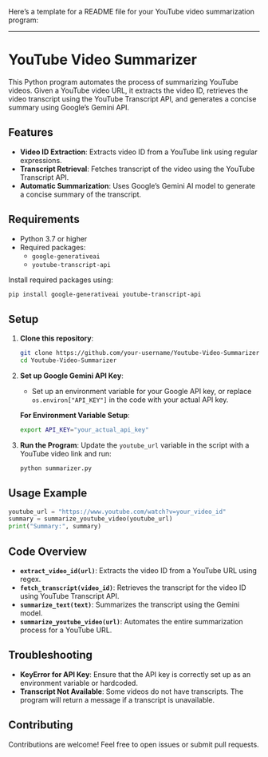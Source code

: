 Here’s a template for a README file for your YouTube video summarization program:

---

# YouTube Video Summarizer

This Python program automates the process of summarizing YouTube videos. Given a YouTube video URL, it extracts the video ID, retrieves the video transcript using the YouTube Transcript API, and generates a concise summary using Google’s Gemini API.

## Features

- **Video ID Extraction**: Extracts video ID from a YouTube link using regular expressions.
- **Transcript Retrieval**: Fetches transcript of the video using the YouTube Transcript API.
- **Automatic Summarization**: Uses Google’s Gemini AI model to generate a concise summary of the transcript.

## Requirements

- Python 3.7 or higher
- Required packages:
  - `google-generativeai`
  - `youtube-transcript-api`

Install required packages using:

```bash
pip install google-generativeai youtube-transcript-api
```

## Setup

1. **Clone this repository**:
    ```bash
    git clone https://github.com/your-username/Youtube-Video-Summarizer.git
    cd Youtube-Video-Summarizer
    ```

2. **Set up Google Gemini API Key**:
   - Set up an environment variable for your Google API key, or replace `os.environ["API_KEY"]` in the code with your actual API key.

   **For Environment Variable Setup**:
   ```bash
   export API_KEY="your_actual_api_key"
   ```

3. **Run the Program**:
   Update the `youtube_url` variable in the script with a YouTube video link and run:

   ```bash
   python summarizer.py
   ```

## Usage Example

```python
youtube_url = "https://www.youtube.com/watch?v=your_video_id"
summary = summarize_youtube_video(youtube_url)
print("Summary:", summary)
```

## Code Overview

- **`extract_video_id(url)`**: Extracts the video ID from a YouTube URL using regex.
- **`fetch_transcript(video_id)`**: Retrieves the transcript for the video ID using YouTube Transcript API.
- **`summarize_text(text)`**: Summarizes the transcript using the Gemini model.
- **`summarize_youtube_video(url)`**: Automates the entire summarization process for a YouTube URL.

## Troubleshooting

- **KeyError for API Key**: Ensure that the API key is correctly set up as an environment variable or hardcoded.
- **Transcript Not Available**: Some videos do not have transcripts. The program will return a message if a transcript is unavailable.

## Contributing

Contributions are welcome! Feel free to open issues or submit pull requests.
